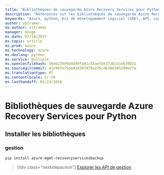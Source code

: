 ```yaml
---
title: "Bibliothèques de sauvegarde Azure Recovery Services pour Python"
description: "Références sur les bibliothèques de sauvegarde Azure Recovery Services pour Python"
keywords: "Azure, python, Kit de développement logiciel (SDK), API, sauvegarde Recovery Services"
author: sptramer
ms.author: sttramer
manager: douge
ms.date: 07/10/2017
ms.topic: article
ms.prod: azure
ms.technology: azure
ms.devlang: python
ms.service: multiple
ms.openlocfilehash: 56eb23599d4d40fa91c55aefbe372bcb3a630031
ms.sourcegitcommit: 41e90fe75de03d397079a276cdb388305290e27e
ms.translationtype: HT
ms.contentlocale: fr-FR
ms.lasthandoff: 02/23/2018
---
```

# <a name="azure-recovery-services-backup-libraries-for-python"></a>Bibliothèques de sauvegarde Azure Recovery Services pour Python

## <a name="install-the-libraries"></a>Installer les bibliothèques


### <a name="management"></a>gestion

```bash
pip install azure-mgmt-recoveryservicesbackup
```
> [!div class="nextstepaction"]
> [Explorer les API de gestion](/python/api/overview/azure/recoveryservicesbackup/management)